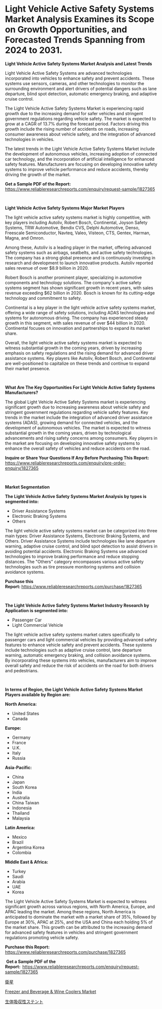 <p><h1>Light Vehicle Active Safety Systems Market Analysis Examines its Scope on Growth Opportunities, and Forecasted Trends Spanning from 2024 to 2031.</h1></p><p><strong>Light Vehicle Active Safety Systems Market Analysis and Latest Trends</strong></p>
<p><p>Light Vehicle Active Safety Systems are advanced technologies incorporated into vehicles to enhance safety and prevent accidents. These systems use sensors, cameras, and other technologies to monitor the surrounding environment and alert drivers of potential dangers such as lane departure, blind spot detection, automatic emergency braking, and adaptive cruise control.</p><p>The Light Vehicle Active Safety Systems Market is experiencing rapid growth due to the increasing demand for safer vehicles and stringent government regulations regarding vehicle safety. The market is expected to grow at a CAGR of 13.7% during the forecast period. Factors driving this growth include the rising number of accidents on roads, increasing consumer awareness about vehicle safety, and the integration of advanced technologies in vehicles.</p><p>The latest trends in the Light Vehicle Active Safety Systems Market include the development of autonomous vehicles, increasing adoption of connected car technology, and the incorporation of artificial intelligence for enhanced safety features. Manufacturers are focusing on developing innovative safety systems to improve vehicle performance and reduce accidents, thereby driving the growth of the market.</p></p>
<p><strong>Get a Sample PDF of the Report:&nbsp;</strong> <a href="https://www.reliableresearchreports.com/enquiry/request-sample/1827365">https://www.reliableresearchreports.com/enquiry/request-sample/1827365</a></p>
<p>&nbsp;</p>
<p><strong>Light Vehicle Active Safety Systems Major Market Players</strong></p>
<p><p>The light vehicle active safety systems market is highly competitive, with key players including Autoliv, Robert Bosch, Continental, Joyson Safety Systems, TRW Automotive, Bendix CVS, Delphi Automotive, Denso, Freescale Semiconductor, Navteq, Valeo, Visteon, CTS, Gentex, Harman, Magna, and Omron.</p><p>Among these, Autoliv is a leading player in the market, offering advanced safety systems such as airbags, seatbelts, and active safety technologies. The company has a strong global presence and is continuously investing in research and development to launch innovative products. Autoliv reported sales revenue of over $8.9 billion in 2020.</p><p>Robert Bosch is another prominent player, specializing in automotive components and technology solutions. The company's active safety systems segment has shown significant growth in recent years, with sales revenue exceeding $62 billion in 2020. Bosch is known for its cutting-edge technology and commitment to safety.</p><p>Continental is a key player in the light vehicle active safety systems market, offering a wide range of safety solutions, including ADAS technologies and systems for autonomous driving. The company has experienced steady growth in this segment, with sales revenue of over $44 billion in 2020. Continental focuses on innovation and partnerships to expand its market share.</p><p>Overall, the light vehicle active safety systems market is expected to witness substantial growth in the coming years, driven by increasing emphasis on safety regulations and the rising demand for advanced driver assistance systems. Key players like Autoliv, Robert Bosch, and Continental are well-positioned to capitalize on these trends and continue to expand their market presence.</p></p>
<p>&nbsp;</p>
<p><strong>What Are The Key Opportunities For Light Vehicle Active Safety Systems Manufacturers?</strong></p>
<p><p>The global Light Vehicle Active Safety Systems market is experiencing significant growth due to increasing awareness about vehicle safety and stringent government regulations regarding vehicle safety features. Key trends in the market include the integration of advanced driver assistance systems (ADAS), growing demand for connected vehicles, and the development of autonomous vehicles. The market is expected to witness substantial growth in the coming years, driven by technological advancements and rising safety concerns among consumers. Key players in the market are focusing on developing innovative safety systems to enhance the overall safety of vehicles and reduce accidents on the road.</p></p>
<p><strong>Inquire or Share Your Questions If Any Before Purchasing This Report:</strong> <a href="https://www.reliableresearchreports.com/enquiry/pre-order-enquiry/1827365">https://www.reliableresearchreports.com/enquiry/pre-order-enquiry/1827365</a></p>
<p>&nbsp;</p>
<p><strong>Market Segmentation</strong></p>
<p><strong>The Light Vehicle Active Safety Systems Market Analysis by types is segmented into:</strong></p>
<p><ul><li>Driver Assistance Systems</li><li>Electronic Braking Systems</li><li>Others</li></ul></p>
<p><p>The light vehicle active safety systems market can be categorized into three main types: Driver Assistance Systems, Electronic Braking Systems, and Others. Driver Assistance Systems include technologies like lane departure warning, adaptive cruise control, and blind spot detection to assist drivers in avoiding potential accidents. Electronic Braking Systems use advanced technologies to improve braking performance and reduce stopping distances. The "Others" category encompasses various active safety technologies such as tire pressure monitoring systems and collision avoidance systems.</p></p>
<p><strong>Purchase this Report:&nbsp;</strong><a href="https://www.reliableresearchreports.com/purchase/1827365">https://www.reliableresearchreports.com/purchase/1827365</a></p>
<p>&nbsp;</p>
<p><strong>The Light Vehicle Active Safety Systems Market Industry Research by Application is segmented into:</strong></p>
<p><ul><li>Passenger Car</li><li>Light Commercial Vehicle</li></ul></p>
<p><p>The light vehicle active safety systems market caters specifically to passenger cars and light commercial vehicles by providing advanced safety features to enhance vehicle safety and prevent accidents. These systems include technologies such as adaptive cruise control, lane departure warning, automatic emergency braking, and collision avoidance systems. By incorporating these systems into vehicles, manufacturers aim to improve overall safety and reduce the risk of accidents on the road for both drivers and pedestrians.</p></p>
<p>&nbsp;</p>
<p><strong>In terms of Region, the Light Vehicle Active Safety Systems Market Players available by Region are:</strong></p>
<p>
    <p> <strong> North America: </strong>
        <ul>
            <li>United States</li>
            <li>Canada</li>
        </ul>
        </p> 
    <p> <strong> Europe: </strong>
        <ul>
            <li>Germany</li>
            <li>France</li>
            <li>U.K.</li>
            <li>Italy</li>
            <li>Russia</li>
        </ul>
        </p> 
    <p> <strong> Asia-Pacific: </strong>
        <ul>
            <li>China</li>
            <li>Japan</li>
            <li>South Korea</li>
            <li>India</li>
            <li>Australia</li>
            <li>China Taiwan</li>
            <li>Indonesia</li>
            <li>Thailand</li>
            <li>Malaysia</li>
        </ul>
        </p> 
    <p> <strong> Latin America: </strong>
        <ul>
            <li>Mexico</li>
            <li>Brazil</li>
            <li>Argentina Korea</li>
            <li>Colombia</li>
        </ul>
        </p> 
    <p> <strong> Middle East & Africa: </strong>
        <ul>
            <li>Turkey</li>
            <li>Saudi</li>
            <li>Arabia</li>
            <li>UAE</li>
            <li>Korea</li>
        </ul>
    </p>
    </p>
<p><p>The Light Vehicle Active Safety Systems Market is expected to witness significant growth across various regions, with North America, Europe, and APAC leading the market. Among these regions, North America is anticipated to dominate the market with a market share of 35%, followed by Europe at 30%, APAC at 25%, and the USA and China each holding 5% of the market share. This growth can be attributed to the increasing demand for advanced safety features in vehicles and stringent government regulations promoting vehicle safety.</p></p>
<p><strong>Purchase this Report: </strong><a href="https://www.reliableresearchreports.com/purchase/1827365">https://www.reliableresearchreports.com/purchase/1827365</a></p>
<p>&nbsp;<strong>Get a Sample PDF of the Report:&nbsp;&nbsp;</strong><a href="https://www.reliableresearchreports.com/enquiry/request-sample/1827365">https://www.reliableresearchreports.com/enquiry/request-sample/1827365</a></p>
<p><strong></strong></p>
<p><p><a href="https://medium.com/@hoped252023/%E3%82%B5%E3%83%86%E3%83%A9%E3%82%A4%E3%83%88%E5%B8%82%E5%A0%B4%E3%81%AF-2021%E5%B9%B4%E3%81%BE%E3%81%A7%E3%81%AE%E5%B8%82%E5%A0%B4%E3%82%B7%E3%82%A7%E3%82%A2-%E8%A6%8F%E6%A8%A1-%E4%BA%88%E6%B8%AC%E3%81%AB%E7%84%A6%E7%82%B9%E3%82%92%E5%BD%93%E3%81%A6%E3%81%A6%E3%81%84%E3%81%BE%E3%81%99-ab31d1a2da1a">衛星</a></p><p><a href="https://view.publitas.com/reportprime-1/freezer-and-beverage-wine-coolers-market-dynamics-2023-2030-also-about-its-market-trends-projections-and-opportunities/">Freezer and Beverage & Wine Coolers Market</a></p><p><a href="https://medium.com/@hoped252023/%E7%94%9F%E4%BD%93%E5%90%B8%E5%8F%8E%E6%80%A7%E3%82%B9%E3%83%86%E3%83%B3%E3%83%88%E5%B8%82%E5%A0%B4-%E3%82%B7%E3%82%A7%E3%82%A2%E7%8E%87-%E5%B8%82%E5%A0%B4%E3%83%88%E3%83%AC%E3%83%B3%E3%83%89-%E3%81%8A%E3%82%88%E3%81%B3%E5%B0%86%E6%9D%A5%E3%81%AE%E6%88%90%E9%95%B7%E3%82%92%E6%8E%A2%E3%82%8B-665a5c0d8ca9">生体吸収性ステント</a></p></p>
